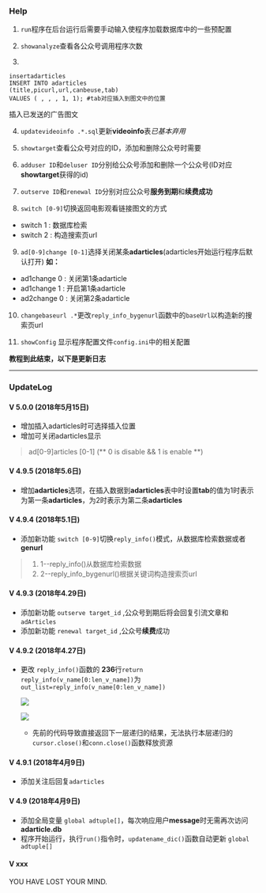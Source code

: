 ### Help
1. `run`程序在后台运行后需要手动输入使程序加载数据库中的一些预配置

2. `showanalyze`查看各公众号调用程序次数

3.
```
insertadarticles
INSERT INTO adarticles
(title,picurl,url,canbeuse,tab)
VALUES ( , , , 1, 1); #tab对应插入到图文中的位置
```
插入已发送的广告图文

4. `updatevideoinfo .*.sql`更新**videoinfo**表*已基本弃用*

5. `showtarget`查看公众号对应的ID，添加和删除公众号时需要

6. `adduser ID`和`deluser ID`分别给公众号添加和删除一个公众号(ID对应**showtarget**获得的id)

7. `outserve ID`和`renewal ID`分别对应公众号**服务到期**和**续费成功**

8. `switch [0-9]`切换返回电影观看链接图文的方式
 - switch 1 : 数据库检索
 - switch 2 : 构造搜索页url

9. `ad[0-9]change [0-1]`选择关闭某条**adarticles**(adarticles开始运行程序后默认打开)
**如：**
 - ad1change 0 : 关闭第1条adarticle
 - ad1change 1 : 开启第1条adarticle
 - ad2change 0 : 关闭第2条adarticle

10. `changebaseurl .*`更改`reply_info_bygenurl`函数中的`baseUrl`以构造新的搜索页url

11. `showConfig` 显示程序配置文件`config.ini`中的相关配置

**教程到此结束，以下是更新日志**

---

### UpdateLog
####  V 5.0.0 (2018年5月15日)
- 增加插入adarticles时可选择插入位置
- 增加可关闭adarticles显示
> ad[0-9]articles [0-1]
(** 0 is disable && 1 is enable **)

####  V 4.9.5 (2018年5.6日)
- 增加**adarticles**选项，在插入数据到**adarticles**表中时设置**tab**的值为1时表示为第一条**adarticles**，为2时表示为第二条**adarticles**

####  V 4.9.4 (2018年5.1日)
- 添加新功能 `switch [0-9]`切换`reply_info()`模式，从数据库检索数据或者**genurl**
> 1. 1--reply_info()从数据库检索数据
> 2. 2--reply_info_bygenurl()根据关键词构造搜索页url

####  V 4.9.3 (2018年4.29日)
- 添加新功能 `outserve target_id` ,公众号到期后将会回复引流文章和 `adArticles`
- 添加新功能 `renewal target_id` ,公众号**续费**成功

####  V 4.9.2 (2018年4.27日)

- 更改 `reply_info()`函数的 **236**行`return reply_info(v_name[0:len_v_name])`为`out_list=reply_info(v_name[0:len_v_name])`

  ![](https://t1.picb.cc/uploads/2018/04/27/2OkUxe.png)

  ![](https://t1.picb.cc/uploads/2018/04/27/2Okzks.png)

  - 先前的代码导致直接返回下一层递归的结果，无法执行本层递归的`cursor.close()`和`conn.close()`函数释放资源

#### V 4.9.1 (2018年4月9日)

- 添加关注后回复`adarticles`

#### V 4.9 (2018年4月9日)

- 添加全局变量 `global adtuple[]`，每次响应用户**message**时无需再次访问**adarticle.db**
- 程序开始运行，执行`run()`指令时，`updatename_dic()`函数自动更新 `global adtuple[]`

#### V xxx

YOU HAVE LOST YOUR MIND.
